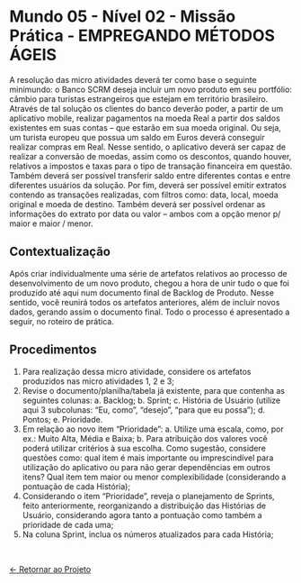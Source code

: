 # Mundo 05 - Nível 02 - Missão Prática - EMPREGANDO MÉTODOS ÁGEIS

A resolução das micro atividades deverá ter como base o seguinte minimundo: o Banco SCRM deseja incluir um novo produto em seu portfólio: câmbio para turistas estrangeiros que estejam em território brasileiro. Através de tal solução os clientes do banco deverão poder, a partir de um aplicativo mobile, realizar pagamentos na moeda Real a partir dos saldos existentes em suas contas – que estarão em sua moeda original. Ou seja, um turista europeu que possua um saldo em Euros deverá conseguir realizar compras em Real. Nesse sentido, o aplicativo deverá ser capaz de realizar a conversão de moedas, assim como os descontos, quando houver, relativos a impostos e taxas para o tipo de transação financeira em questão. Também deverá ser possível transferir saldo entre diferentes contas e entre diferentes usuários da solução. Por fim, deverá ser possível emitir extratos contendo as transações realizadas, com filtros como: data, local, moeda original e moeda de destino. Também deverá ser possível ordenar as informações do extrato por data ou valor – ambos com a opção menor p/ maior e maior / menor.

## Contextualização

Após criar individualmente uma série de artefatos relativos ao processo de desenvolvimento de um novo produto, chegou a hora de unir tudo o que foi produzido até aqui num documento
final de Backlog de Produto. Nesse sentido, você reunirá todos os artefatos anteriores, além de incluir novos dados, gerando assim o documento final. Todo o processo é apresentado a
seguir, no roteiro de prática.

## Procedimentos

1. Para realização dessa micro atividade, considere os artefatos produzidos nas micro atividades 1, 2 e 3;
2. Revise o documento/planilha/tabela já existente, para que contenha as seguintes colunas:
   a. Backlog;
   b. Sprint;
   c. História de Usuário (utilize aqui 3 subcolunas: “Eu, como”, “desejo”, “para que eu possa”);
   d. Pontos;
   e. Prioridade.
3. Em relação ao novo item “Prioridade”:
   a. Utilize uma escala, como, por ex.: Muito Alta, Média e Baixa;
   b. Para atribuição dos valores você poderá utilizar critérios à sua escolha. Como sugestão, considere questões como: qual item é mais importante ou imprescindível para utilização do aplicativo ou para não gerar dependências em outros itens? Qual item tem maior ou menor complexibilidade (considerando a pontuação de cada História);
4. Considerando o item “Prioridade”, reveja o planejamento de Sprints, feito anteriormente, reorganizando a distribuição das Histórias de Usuário, considerando agora tanto a pontuação como também a prioridade de cada uma;
5. Na coluna Sprint, inclua os números atualizados para cada História;

<br>
  
[<- Retornar ao Projeto](https://github.com/GilvanPOliveira/FullStack/tree/main/Mundo05/metodosAgeis)
